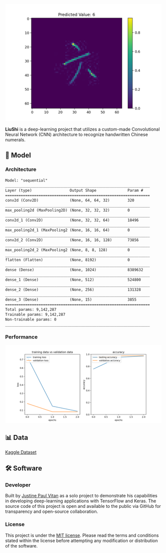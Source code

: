 ![LiuShi](media/figure1.png)


**LiuShi** is a deep-learning project that utilizes a custom-made Convolutional Neural Network (CNN) architecture to recognize handwritten Chinese numerals.


## 🧠 Model


### Architecture


```
Model: "sequential"
_________________________________________________________________
Layer (type)                 Output Shape              Param #   
=================================================================
conv2d (Conv2D)              (None, 64, 64, 32)        320       
_________________________________________________________________
max_pooling2d (MaxPooling2D) (None, 32, 32, 32)        0         
_________________________________________________________________
conv2d_1 (Conv2D)            (None, 32, 32, 64)        18496     
_________________________________________________________________
max_pooling2d_1 (MaxPooling2 (None, 16, 16, 64)        0         
_________________________________________________________________
conv2d_2 (Conv2D)            (None, 16, 16, 128)       73856     
_________________________________________________________________
max_pooling2d_2 (MaxPooling2 (None, 8, 8, 128)         0         
_________________________________________________________________
flatten (Flatten)            (None, 8192)              0         
_________________________________________________________________
dense (Dense)                (None, 1024)              8389632   
_________________________________________________________________
dense_1 (Dense)              (None, 512)               524800    
_________________________________________________________________
dense_2 (Dense)              (None, 256)               131328    
_________________________________________________________________
dense_3 (Dense)              (None, 15)                3855      
=================================================================
Total params: 9,142,287
Trainable params: 9,142,287
Non-trainable params: 0
_________________________________________________________________
```


### Performance


![Performance](media/figure2.png)


## 📊 Data


[Kaggle Dataset](https://www.kaggle.com/gpreda/chinese-mnist)


## 🛠️ Software


### Developer


Built by [Justine Paul Vitan](https://jpvitan.com) as a solo project to demonstrate his capabilities in developing deep-learning applications with TensorFlow and Keras. The source code of this project is open and available to the public via GitHub for transparency and open-source collaboration.


### License


This project is under the [MIT license](https://github.com/jpvitan/liushi/blob/master/LICENSE). Please read the terms and conditions stated within the license before attempting any modification or distribution of the software.